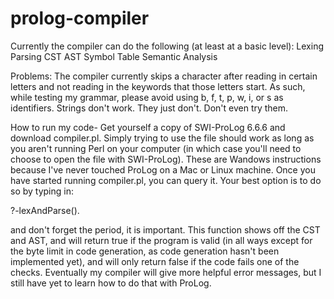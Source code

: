 # prolog-compiler
Currently the compiler can do the following (at least at a basic level):
Lexing
Parsing
CST
AST
Symbol Table
Semantic Analysis

Problems: 
The compiler currently skips a character after reading in certain letters and not reading in the keywords that those letters start. As such, while testing my grammar, please avoid using b, f, t, p, w, i, or s as identifiers.
Strings don't work. They just don't. Don't even try them.

How to run my code-
Get yourself a copy of SWI-ProLog 6.6.6 and download compiler.pl. Simply trying to use the file should work as long as you aren't running Perl on your computer (in which case you'll need to choose to open the file with SWI-ProLog). These are Wandows instructions because I've never touched ProLog on a Mac or Linux machine.
Once you have started running compiler.pl, you can query it. Your best option is to do so by typing in:

?-lexAndParse(<filename>).

and don't forget the period, it is important. This function shows off the CST and AST, and will return true if the program is valid (in all ways except for the byte limit in code generation, as code generation hasn't been implemented yet), and will only return false if the code fails one of the checks. Eventually my compiler will give more helpful error messages, but I still have yet to learn how to do that with ProLog.
